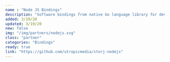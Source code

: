 ```yaml
---
name : "Node JS Bindings"
description: "Software bindings from native Go language library for developing applications in Node JS"
added: 3/19/20
updated: 3/19/20
new: false
img: "/img/partners/nodejs.svg"
class: "partner"
categories: "Bindings"
ready: true
link: "https://github.com/utropicmedia/storj-nodejs"
---
```

